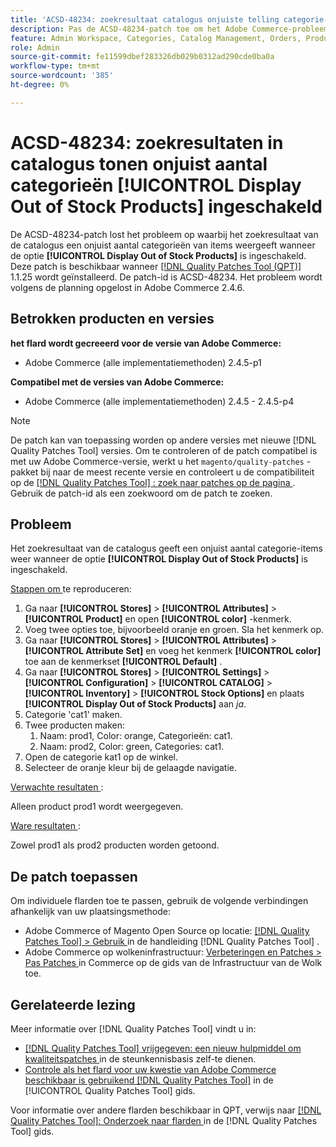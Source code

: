 ```yaml
---
title: 'ACSD-48234: zoekresultaat catalogus onjuiste telling categorie-items indien [!UICONTROL Display Out of Stock Products] ingeschakeld'
description: Pas de ACSD-48234-patch toe om het Adobe Commerce-probleem op te lossen waarbij het zoekresultaat van de catalogus een onjuist aantal categorieën van items weergeeft wanneer de optie [!UICONTROL Display Out of Stock Products] is ingeschakeld.
feature: Admin Workspace, Categories, Catalog Management, Orders, Products, Search
role: Admin
source-git-commit: fe11599dbef283326db029b0312ad290cde0ba0a
workflow-type: tm+mt
source-wordcount: '385'
ht-degree: 0%

---
```


# ACSD-48234: zoekresultaten in catalogus tonen onjuist aantal categorieën **[!UICONTROL Display Out of Stock Products]** ingeschakeld

De ACSD-48234-patch lost het probleem op waarbij het zoekresultaat van de catalogus een onjuist aantal categorieën van items weergeeft wanneer de optie **[!UICONTROL Display Out of Stock Products]** is ingeschakeld. Deze patch is beschikbaar wanneer [[!DNL Quality Patches Tool (QPT)] ](https://experienceleague.adobe.com/en/docs/commerce-knowledge-base/kb/announcements/commerce-announcements/magento-quality-patches-released-new-tool-to-self-serve-quality-patches) 1.1.25 wordt geïnstalleerd. De patch-id is ACSD-48234. Het probleem wordt volgens de planning opgelost in Adobe Commerce 2.4.6.


## Betrokken producten en versies

**het flard wordt gecreeerd voor de versie van Adobe Commerce:**
* Adobe Commerce (alle implementatiemethoden) 2.4.5-p1

**Compatibel met de versies van Adobe Commerce:**
* Adobe Commerce (alle implementatiemethoden) 2.4.5 - 2.4.5-p4

>[!NOTE]
>
>De patch kan van toepassing worden op andere versies met nieuwe [!DNL Quality Patches Tool] versies. Om te controleren of de patch compatibel is met uw Adobe Commerce-versie, werkt u het `magento/quality-patches` -pakket bij naar de meest recente versie en controleert u de compatibiliteit op de [[!DNL Quality Patches Tool] : zoek naar patches op de pagina ](https://experienceleague.adobe.com/tools/commerce-quality-patches/index.html) . Gebruik de patch-id als een zoekwoord om de patch te zoeken.

## Probleem

Het zoekresultaat van de catalogus geeft een onjuist aantal categorie-items weer wanneer de optie **[!UICONTROL Display Out of Stock Products]** is ingeschakeld.

<u> Stappen om </u> te reproduceren:

1. Ga naar **[!UICONTROL Stores]** > **[!UICONTROL Attributes]** > **[!UICONTROL Product]** en open **[!UICONTROL color]** -kenmerk.
1. Voeg twee opties toe, bijvoorbeeld oranje en groen. Sla het kenmerk op.
1. Ga naar **[!UICONTROL Stores]** > **[!UICONTROL Attributes]** > **[!UICONTROL Attribute Set]** en voeg het kenmerk **[!UICONTROL color]** toe aan de kenmerkset **[!UICONTROL Default]** .
1. Ga naar **[!UICONTROL Stores]** > **[!UICONTROL Settings]** > **[!UICONTROL Configuration]** > **[!UICONTROL CATALOG]** > **[!UICONTROL Inventory]** > **[!UICONTROL Stock Options]** en plaats **[!UICONTROL Display Out of Stock Products]** aan _ja_.
1. Categorie &#39;cat1&#39; maken.
1. Twee producten maken:
   1. Naam: prod1, Color: orange, Categorieën: cat1.
   1. Naam: prod2, Color: green, Categories: cat1.
1. Open de categorie kat1 op de winkel.
1. Selecteer de oranje kleur bij de gelaagde navigatie.

<u> Verwachte resultaten </u>:

Alleen product prod1 wordt weergegeven.

<u> Ware resultaten </u>:

Zowel prod1 als prod2 producten worden getoond.

## De patch toepassen

Om individuele flarden toe te passen, gebruik de volgende verbindingen afhankelijk van uw plaatsingsmethode:

* Adobe Commerce of Magento Open Source op locatie: [[!DNL Quality Patches Tool]  > Gebruik ](/help/tools/quality-patches-tool/usage.md) in de handleiding [!DNL Quality Patches Tool] .
* Adobe Commerce op wolkeninfrastructuur: [ Verbeteringen en Patches > Pas Patches ](https://experienceleague.adobe.com/docs/commerce-cloud-service/user-guide/develop/upgrade/apply-patches.html) in Commerce op de gids van de Infrastructuur van de Wolk toe.

## Gerelateerde lezing

Meer informatie over [!DNL Quality Patches Tool] vindt u in:

* [[!DNL Quality Patches Tool]  vrijgegeven: een nieuw hulpmiddel om kwaliteitspatches ](https://experienceleague.adobe.com/en/docs/commerce-knowledge-base/kb/announcements/commerce-announcements/magento-quality-patches-released-new-tool-to-self-serve-quality-patches) in de steunkennisbasis zelf-te dienen.
* [ Controle als het flard voor uw kwestie van Adobe Commerce beschikbaar is gebruikend  [!DNL Quality Patches Tool]](/help/tools/quality-patches-tool/patches-available-in-qpt/check-patch-for-magento-issue-with-magento-quality-patches.md) in de [!UICONTROL Quality Patches Tool] gids.


Voor informatie over andere flarden beschikbaar in QPT, verwijs naar [[!DNL Quality Patches Tool]: Onderzoek naar flarden ](https://experienceleague.adobe.com/tools/commerce-quality-patches/index.html) in de [!DNL Quality Patches Tool] gids.
